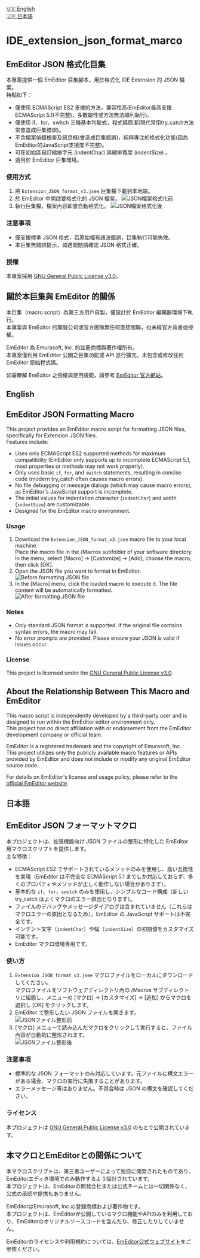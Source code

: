 <!-- 語言切換（右上角） -->
[🇺🇸 English](#english)  
[🇯🇵 日本語](#日本語)

# IDE_extension_json_format_marco

## EmEditor JSON 格式化巨集

本專案提供一個 EmEditor 巨集腳本，用於格式化 IDE Extension 的 JSON 檔案。  
特點如下：

- 僅使用 ECMAScript ES2 支援的方法，兼容性高(EmEditor最高支援ECMAScript 5.1(不完整)，多數屬性或方法無法順利執行)。
- 僅使用 if、for、switch 三種基本判斷式，程式碼簡潔(現代常用try_catch方法常會造成巨集錯誤)。
- 不含檔案偵錯檢查及訊息框(會造成巨集錯誤)，純粹專注於格式化功能(因為 EmEditor的JavaScript支援度不完整)。
- 可在初始區自訂縮排字元 (indentChar) 與縮排寬度 (indentSize) 。
- 適用於 EmEditor 巨集環境。

### 使用方式

1. 將 `Extension_JSON_format_v3.jsee` 巨集檔下載到本地端。
2. 於 EmEditor 中開啟要格式化的 JSON 檔案。
![JSON檔案格式化前](image/before_format.png)
3. 執行巨集檔，檔案內容即會自動格式化。
![JSON檔案格式化後](image/after_format.png)

### 注意事項

- 僅支援標準 JSON 格式，若原始檔有語法錯誤，巨集執行可能失敗。
- 本巨集無錯誤提示，如遇問題請確認 JSON 格式正確。

### 授權

本專案採用 [GNU General Public License v3.0](LICENSE)。

## 關於本巨集與 EmEditor 的關係

本巨集（macro script）為第三方用戶自製，僅設計於 EmEditor 編輯器環境下執行。  
本專案與 EmEditor 的開發公司或官方團隊無任何直接關聯，也未經官方背書或授權。

EmEditor 為 Emurasoft, Inc. 的註冊商標與著作權所有。  
本專案僅利用 EmEditor 公開之巨集功能或 API 進行擴充，未包含或修改任何 EmEditor 原始程式碼。

如需瞭解 EmEditor 之授權與使用規範，請參考 [EmEditor 官方網站](https://www.emeditor.com/)。

## English

## EmEditor JSON Formatting Macro

This project provides an EmEditor macro script for formatting JSON files, specifically for Extension JSON files.  
Features include:

- Uses only ECMAScript ES2 supported methods for maximum compatibility (EmEditor only supports up to incomplete ECMAScript 5.1, most properties or methods may not work properly).
- Only uses basic `if`, `for`, and `switch` statements, resulting in concise code (modern try_catch often causes macro errors).
- No file debugging or message dialogs (which may cause macro errors), as EmEditor's JavaScript support is incomplete.
- The initial values for indentation character (`indentChar`) and width (`indentSize`) are customizable.
- Designed for the EmEditor macro environment.

### Usage

1. Download the `Extension_JSON_format_v3.jsee` macro file to your local machine.  
   Place the macro file in the /Macros subfolder of your software directory. In the menu, select [Macro] -> [Customize] -> [Add], choose the macro, then click [OK].
2. Open the JSON file you want to format in EmEditor.  
   ![Before formatting JSON file](image/before_format.png)
3. In the [Macro] menu, click the loaded macro to execute it. The file content will be automatically formatted.  
   ![After formatting JSON file](image/after_format.png)


### Notes

- Only standard JSON format is supported. If the original file contains syntax errors, the macro may fail.
- No error prompts are provided. Please ensure your JSON is valid if issues occur.

### License

This project is licensed under the [GNU General Public License v3.0](LICENSE).

## About the Relationship Between This Macro and EmEditor

This macro script is independently developed by a third-party user and is designed to run within the EmEditor editor environment only.  
This project has no direct affiliation with or endorsement from the EmEditor development company or official team.

EmEditor is a registered trademark and the copyright of Emurasoft, Inc.  
This project utilizes only the publicly available macro features or APIs provided by EmEditor and does not include or modify any original EmEditor source code.

For details on EmEditor's license and usage policy, please refer to the [official EmEditor website](https://www.emeditor.com/).

## 日本語

## EmEditor JSON フォーマットマクロ

本プロジェクトは、拡張機能向け JSON ファイルの整形に特化した EmEditor 用マクロスクリプトを提供します。  
主な特徴：

- ECMAScript ES2 でサポートされているメソッドのみを使用し、高い互換性を実現（EmEditor は不完全な ECMAScript 5.1 までしか対応しておらず、多くのプロパティやメソッドが正しく動作しない場合があります）。
- 基本的な `if`、`for`、`switch` のみを使用し、シンプルなコード構成（新しい try_catch はよくマクロのエラー原因となります）。
- ファイルのデバッグやメッセージダイアログは含まれていません（これらはマクロエラーの原因となるため）。EmEditor の JavaScript サポートは不完全です。
- インデント文字（`indentChar`）や幅（`indentSize`）の初期値をカスタマイズ可能です。
- EmEditor マクロ環境専用です。

### 使い方

1. `Extension_JSON_format_v3.jsee` マクロファイルをローカルにダウンロードしてください。  
   マクロファイルをソフトウェアディレクトリ內の /Macros サブディレクトリに組態し、メニューの [マクロ] → [カスタマイズ] → [追加] からマクロを選択し [OK] をクリックします。
2. EmEditor で整形したい JSON ファイルを開きます。  
   ![JSONファイル整形前](image/before_format.png)
3. [マクロ] メニューで読み込んだマクロをクリックして実行すると、ファイル內容が自動的に整形されます。  
   ![JSONファイル整形後](image/after_format.png)

### 注意事項

- 標準的な JSON フォーマットのみ対応しています。元ファイルに構文エラーがある場合、マクロの実行に失敗することがあります。
- エラーメッセージ等はありません。不具合時は JSON の構文を確認してください。

### ライセンス

本プロジェクトは [GNU General Public License v3.0](LICENSE) のもとで公開されています。

## 本マクロとEmEditorとの関係について

本マクロスクリプトは、第三者ユーザーによって独自に開発されたものであり、EmEditorエディタ環境でのみ動作するよう設計されています。  
本プロジェクトは、EmEditorの開発会社または公式チームとは一切関係なく、公式の承認や提携もありません。

EmEditorはEmurasoft, Inc.の登録商標および著作物です。  
本プロジェクトは、EmEditorが公開しているマクロ機能やAPIのみを利用しており、EmEditorのオリジナルソースコードを含んだり、修正したりしていません。

EmEditorのライセンスや利用規約については、[EmEditor公式ウェブサイト](https://www.emeditor.com/)をご参照ください。
